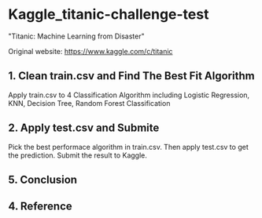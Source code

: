 # Kaggle_titanic-challenge-test

"Titanic: Machine Learning from Disaster"

Original website: https://www.kaggle.com/c/titanic


## 1. Clean train.csv and Find The Best Fit Algorithm
Apply train.csv to 4 Classification Algorithm including Logistic Regression, KNN, Decision Tree, Random Forest Classification

## 2. Apply test.csv and Submite
Pick the best performace algorithm in train.csv. Then apply test.csv to get the prediction.
Submit the result to Kaggle.

## 5. Conclusion

## 4. Reference


